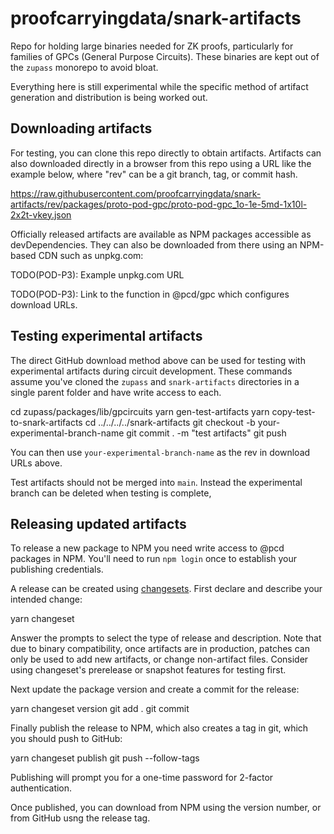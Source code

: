 # proofcarryingdata/snark-artifacts

Repo for holding large binaries needed for ZK proofs, particularly for families
of GPCs (General Purpose Circuits).  These binaries are kept out of the `zupass` monorepo to avoid bloat.

Everything here is still experimental while the specific method of artifact
generation and distribution is being worked out.

## Downloading artifacts

For testing, you can clone this repo directly to obtain artifacts.  Artifacts
can also downloaded directly in a browser from this repo using a URL like the
example below, where "rev" can be a git branch, tag, or commit hash.

  https://raw.githubusercontent.com/proofcarryingdata/snark-artifacts/rev/packages/proto-pod-gpc/proto-pod-gpc_1o-1e-5md-1x10l-2x2t-vkey.json

Officially released artifacts are available as NPM packages accessible as
devDependencies.  They can also be downloaded from there using an NPM-based
CDN such as unpkg.com:

  TODO(POD-P3): Example unpkg.com URL

TODO(POD-P3): Link to the function in @pcd/gpc which configures download URLs.

## Testing experimental artifacts

The direct GitHub download method above can be used for testing with
experimental artifacts during circuit development.  These commands assume
you've cloned the `zupass` and `snark-artifacts` directories in a single
parent folder and have write access to each.

  cd zupass/packages/lib/gpcircuits
  yarn gen-test-artifacts
  yarn copy-test-to-snark-artifacts
  cd ../../../../snark-artifacts
  git checkout -b your-experimental-branch-name
  git commit . -m "test artifacts"
  git push

You can then use `your-experimental-branch-name` as the rev in download
URLs above.

Test artifacts should not be merged into `main`.  Instead the experimental
branch can be deleted when testing is complete,

## Releasing updated artifacts

To release a new package to NPM you need write access to @pcd packages in NPM.
You'll need to run `npm login` once to establish your publishing credentials.

A release can be created using [changesets](https://github.com/changesets/changesets/tree/main).  First declare and describe your intended change:

  yarn changeset

Answer the prompts to select the type of release and description.  Note that
due to binary compatibility, once artifacts are in production, patches can
only be used to add new artifacts, or change non-artifact files.  Consider
using changeset's prerelease or snapshot features for testing first.

Next update the package version and create a commit for the release:

  yarn changeset version
  git add .
  git commit

Finally publish the release to NPM, which also creates a tag in git, which
you should push to GitHub:

  yarn changeset publish
  git push --follow-tags

Publishing will prompt you for a one-time password for 2-factor authentication.

Once published, you can download from NPM using the version number, or from
GitHub usng the release tag.
